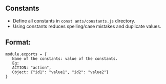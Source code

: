 ## Constants

* Define all constants in `const ants/constants.js` directory.
* Using constants reduces spelling/case mistakes and duplicate values.
## Format:<br> 
 ```
module.exports = {
    Name of the constants: value of the constants.
    Eg: 
    ACTION: "action",
    Object: {"id1": "value1", "id2": "value2"}
}
```
